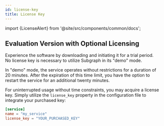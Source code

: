 ```yaml
---
id: license-key
title: License Key
---
```


import {LicenseAlert} from '@site/src/components/common/docs';

## Evaluation Version with Optional Licensing

Experience the software by downloading and initiating it for a trial period. No license key is necessary to utilize Subgraph in its "demo" mode.

In "demo" mode, the service operates without restrictions for a duration of 20 minutes. After the expiration of this time limit, you have the option to restart the service for an additional twenty minutes.

For uninterrupted usage without time constraints, you may acquire a license key. Simply utilize the `license_key` property in the configuration file to integrate your purchased key:

```toml
[service]
name = "my_service"
license_key = "YOUR_PURCHASED_KEY"
```

<LicenseAlert product="subgraph" to="https://thedevoyage.gumroad.com/l/subgraph" message="Subgraph Pre-Alpha Release!" btnTxt="Purchase License" />
